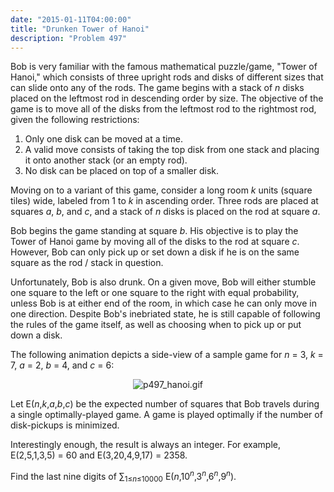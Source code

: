 ```yaml
---
date: "2015-01-11T04:00:00"
title: "Drunken Tower of Hanoi"
description: "Problem 497"
---
```


<p>Bob is very familiar with the famous mathematical puzzle/game, "Tower of Hanoi," which consists of three upright rods and disks of different sizes that can slide onto any of the rods. The game begins with a stack of <var>n</var> disks placed on the leftmost rod in descending order by size. The objective of the game is to move all of the disks from the leftmost rod to the rightmost rod, given the following restrictions:</p>
<ol><li>Only one disk can be moved at a time.</li>
<li>A valid move consists of taking the top disk from one stack and placing it onto another stack (or an empty rod).</li>
<li>No disk can be placed on top of a smaller disk.</li>
</ol><p>Moving on to a variant of this game, consider a long room <var>k</var> units (square tiles) wide, labeled from 1 to <var>k</var> in ascending order. Three rods are placed at squares <var>a</var>, <var>b</var>, and <var>c</var>, and a stack of <var>n</var> disks is placed on the rod at square <var>a</var>.</p>
<p>Bob begins the game standing at square <var>b</var>. His objective is to play the Tower of Hanoi game by moving all of the disks to the rod at square <var>c</var>. However, Bob can only pick up or set down a disk if he is on the same square as the rod / stack in question.</p>
<p>Unfortunately, Bob is also drunk. On a given move, Bob will either stumble one square to the left or one square to the right with equal probability, unless Bob is at either end of the room, in which case he can only move in one direction. Despite Bob's inebriated state, he is still capable of following the rules of the game itself, as well as choosing when to pick up or put down a disk.</p>
<p>The following animation depicts a side-view of a sample game for <var>n</var> = 3, <var>k</var> = 7, <var>a</var> = 2, <var>b</var> = 4, and <var>c</var> = 6:</p>
<p align="center"><img alt="p497_hanoi.gif" src="/images/p497_hanoi.gif"/></p>
<p>Let E(<var>n</var>,<var>k</var>,<var>a</var>,<var>b</var>,<var>c</var>) be the expected number of squares that Bob travels during a single optimally-played game. A game is played optimally if the number of disk-pickups is minimized.</p>
<p>Interestingly enough, the result is always an integer. For example, E(2,5,1,3,5) = 60 and E(3,20,4,9,17) = 2358.</p>
<p>Find the last nine digits of ∑<sub>1≤<var>n</var>≤10000</sub> E(<var>n</var>,10<sup><var>n</var></sup>,3<sup><var>n</var></sup>,6<sup><var>n</var></sup>,9<sup><var>n</var></sup>).</p>

